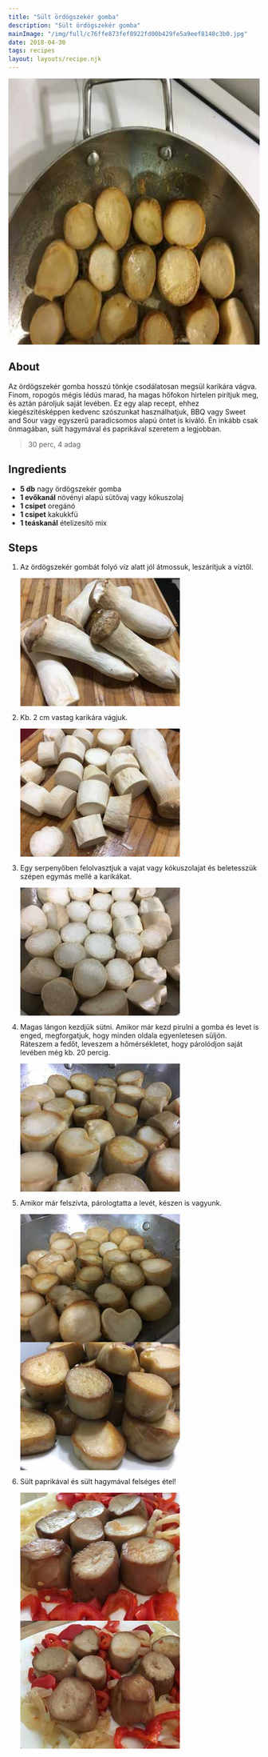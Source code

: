 ```yaml
---
title: "Sült ördögszekér gomba"
description: "Sült ördögszekér gomba"
mainImage: "/img/full/c76ffe873fef8922fd00b429fe5a9eef8148c3b0.jpg"
date: 2018-04-30
tags: recipes
layout: layouts/recipe.njk
---
```

                            
<p align="center"><a href="https://cookpad.com/hu/receptek/4837236-sult-ordogszeker-gomba" rel="Recipe source page"><img width="751" height="532" src="/img/full/c76ffe873fef8922fd00b429fe5a9eef8148c3b0.jpg"/></a></p>

## About
<p class="mb-sm">Az ördögszekér gomba hosszú tönkje csodálatosan megsül karikára vágva. Finom, ropogós mégis lédús marad, ha magas hőfokon hirtelen pirítjuk meg, és aztán pároljuk saját levében. Ez egy alap recept, ehhez kiegészítésképpen kedvenc szószunkat használhatjuk, BBQ vagy Sweet and Sour vagy egyszerű paradicsomos alapú öntet is kiváló. Én inkább csak önmagában, sült hagymával és paprikával szeretem a legjobban.</p>

> 30 perc, 4 adag 

## Ingredients
* **5 db** nagy ördögszekér gomba
* **1 evőkanál** növényi alapú sütővaj vagy kókuszolaj
* **1 csipet** oregánó
* **1 csipet** kakukkfü
* **1 teáskanál** ételízesítö mix

## Steps

1. Az ördögszekér gombát folyó víz alatt jól átmossuk, leszárítjuk a víztől.
 
    <p><img width="320" height="256" align="left" src="/img/full/350ab38394e0810a1c359bf289ea7e14e102e3f1.jpg"/></p><div style="clear: both"/>

2. Kb. 2 cm vastag karikára vágjuk.
 
    <p><img width="320" height="256" align="left" src="/img/full/8276b874f812782bf08ba2d8d5f43823cf1ce9cc.jpg"/></p><div style="clear: both"/>

3. Egy serpenyőben felolvasztjuk a vajat vagy kókuszolajat és beletesszük szépen egymás mellé a karikákat.
 
    <p><img width="320" height="256" align="left" src="/img/full/a821a8314cf2ef03a74514351ef241b591b240cb.jpg"/></p><div style="clear: both"/>

4. Magas lángon kezdjük sütni. Amikor már kezd pirulni a gomba és levet is enged, megforgatjuk, hogy minden oldala egyenletesen süljön. Ráteszem a fedőt, leveszem a hőmérsékletet, hogy párolódjon saját levében még kb. 20 percig.
 
    <p><img width="320" height="256" align="left" src="/img/full/a7c15eab398c6a90048d36068879b82f5a9a04b0.jpg"/></p><div style="clear: both"/>

5. Amikor már felszívta, párologtatta a levét, készen is vagyunk.
 
    <p><img width="320" height="256" align="left" src="/img/full/688415d12fbf352b6dd293455ceb584ed08b4fb3.jpg"/></p><p><img width="320" height="256" align="left" src="/img/full/da8318afd78cd4b9646159d90ca873f11f35fce6.jpg"/></p><div style="clear: both"/>

6. Sült paprikával és sült hagymával felséges étel!
 
    <p><img width="320" height="256" align="left" src="/img/full/96942c77910853441500aa41735305f6c8476e5f.jpg"/></p><p><img width="320" height="256" align="left" src="/img/full/cf6e424c1cec6f24b47477a192d37af4436567e4.jpg"/></p><div style="clear: both"/>

